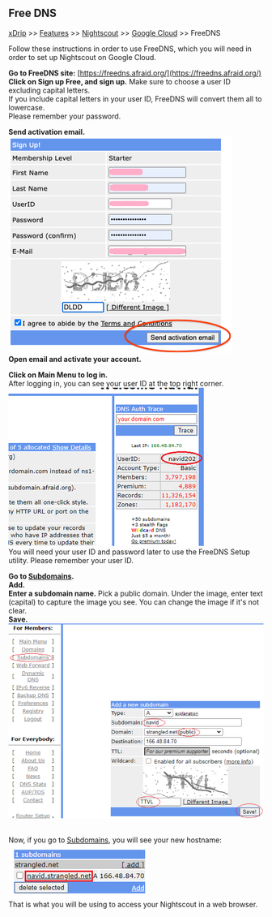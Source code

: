 ## Free DNS
[xDrip](../../README.md) >> [Features](../Features_page.md) >> [Nightscout](../Nightscout_page.md) >> [Google Cloud](./GoogleCloud.md) >> FreeDNS  

Follow these instructions in order to use FreeDNS, which you will need in order to set up Nightscout on Google Cloud.  
  
**Go to FreeDNS site:** [https://freedns.afraid.org/](https://freedns.afraid.org/)  
**Click on Sign up Free, and sign up.**  Make sure to choose a user ID excluding capital letters.  
If you include capital letters in your user ID, FreeDNS will convert them all to lowercase.  
Please remember your password.  
  
**Send activation email.**  
![](./images/FreeDNS1.png)  
**Open email and activate your account.**  
  
**Click on Main Menu to log in.**  
After logging in, you can see your user ID at the top right corner.  
![](./images/FD_userID.png)  
You will need your user ID and password later to use the FreeDNS Setup utility.  Please remember your user ID.  
  
**Go to [Subdomains](https://freedns.afraid.org/subdomain/).**  
**Add.**  
**Enter a subdomain name.**  Pick a public domain.  Under the image, enter text (capital) to capture the image you see.  You can change the image if it's not clear.  
**Save.**  
![](./images/FreeDNS2.png)  
<br/>  
  
Now, if you go to [Subdomains](https://freedns.afraid.org/subdomain/), you will see your new hostname:  
![](./images/FD_hostname.png)  
That is what you will be using to access your Nightscout in a web browser.  
<br/>  
<br/>  
 
